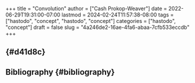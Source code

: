 +++
title = "Convolution"
author = ["Cash Prokop-Weaver"]
date = 2022-06-29T19:31:00-07:00
lastmod = 2024-02-24T11:57:38-08:00
tags = ["hastodo", "concept", "hastodo", "concept"]
categories = ["hastodo", "concept"]
draft = false
slug = "4a246de2-16ae-4fa6-abaa-7cfb533eccdb"
+++

##  {#d41d8c}


## Bibliography {#bibliography}

<style>.csl-entry{text-indent: -1.5em; margin-left: 1.5em;}</style><div class="csl-bib-body">
</div>
